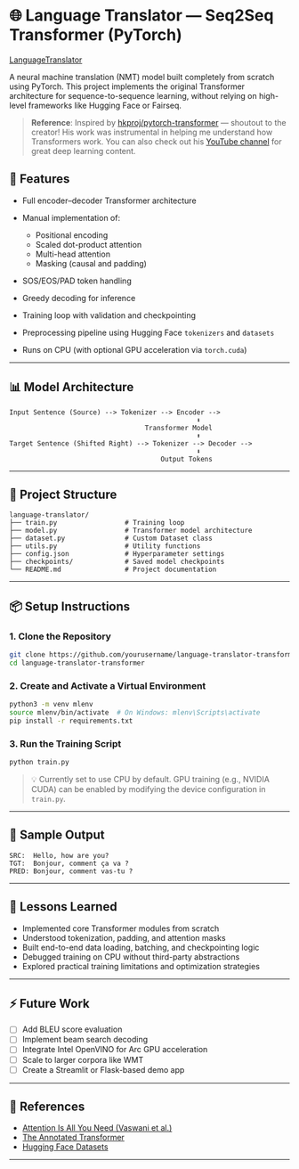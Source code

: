 # 🌐 Language Translator — Seq2Seq Transformer (PyTorch)

[LanguageTranslator](https://github.com/manasrane/LanguageTranslator)

A neural machine translation (NMT) model built completely from scratch using PyTorch. This project implements the original Transformer architecture for sequence-to-sequence learning, without relying on high-level frameworks like Hugging Face or Fairseq.

> **Reference**: Inspired by [hkproj/pytorch-transformer](https://github.com/hkproj/pytorch-transformer) — shoutout to the creator! His work was instrumental in helping me understand how Transformers work. You can also check out his [YouTube channel](https://www.youtube.com/watch?v=ISNdQcPhsts) for great deep learning content.


## 🚀 Features

* Full encoder–decoder Transformer architecture
* Manual implementation of:

  * Positional encoding
  * Scaled dot-product attention
  * Multi-head attention
  * Masking (causal and padding)
* SOS/EOS/PAD token handling
* Greedy decoding for inference
* Training loop with validation and checkpointing
* Preprocessing pipeline using Hugging Face `tokenizers` and `datasets`
* Runs on CPU (with optional GPU acceleration via `torch.cuda`)

---

## 📊 Model Architecture

```
Input Sentence (Source) --> Tokenizer --> Encoder -->
                                               ⬇
                                  Transformer Model
                                               ⬆
Target Sentence (Shifted Right) --> Tokenizer --> Decoder -->
                                               ⬇
                                      Output Tokens
```

---

## 📁 Project Structure

```
language-translator/
├── train.py                 # Training loop
├── model.py                 # Transformer model architecture
├── dataset.py               # Custom Dataset class
├── utils.py                 # Utility functions
├── config.json              # Hyperparameter settings
├── checkpoints/             # Saved model checkpoints
└── README.md                # Project documentation
```

---

## 📦 Setup Instructions

### 1. Clone the Repository

```bash
git clone https://github.com/yourusername/language-translator-transformer.git
cd language-translator-transformer
```

### 2. Create and Activate a Virtual Environment

```bash
python3 -m venv mlenv
source mlenv/bin/activate  # On Windows: mlenv\Scripts\activate
pip install -r requirements.txt
```

### 3. Run the Training Script

```bash
python train.py
```

> 💡 Currently set to use CPU by default. GPU training (e.g., NVIDIA CUDA) can be enabled by modifying the device configuration in `train.py`.

---

## 🧪 Sample Output

```
SRC:  Hello, how are you?
TGT:  Bonjour, comment ça va ?
PRED: Bonjour, comment vas-tu ?
```

---

## 🧠 Lessons Learned

* Implemented core Transformer modules from scratch
* Understood tokenization, padding, and attention masks
* Built end-to-end data loading, batching, and checkpointing logic
* Debugged training on CPU without third-party abstractions
* Explored practical training limitations and optimization strategies

---

## ⚡ Future Work

* [ ] Add BLEU score evaluation
* [ ] Implement beam search decoding
* [ ] Integrate Intel OpenVINO for Arc GPU acceleration
* [ ] Scale to larger corpora like WMT
* [ ] Create a Streamlit or Flask-based demo app

---

## 📜 References

* [Attention Is All You Need (Vaswani et al.)](https://arxiv.org/abs/1706.03762)
* [The Annotated Transformer](http://nlp.seas.harvard.edu/2018/04/03/attention.html)
* [Hugging Face Datasets](https://huggingface.co/docs/datasets)

---

